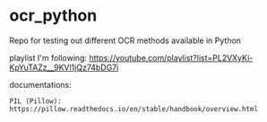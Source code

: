 # ocr_python

Repo for testing out different OCR methods available in Python

playlist I'm following: https://youtube.com/playlist?list=PL2VXyKi-KpYuTAZz__9KVl1jQz74bDG7i

documentations:

    PIL (Pillow): https://pillow.readthedocs.io/en/stable/handbook/overview.html

